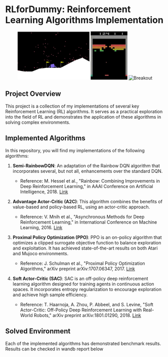# RLforDummy: Reinforcement Learning Algorithms Implementation

<div align="center">
  <img src="./ppo.gif" alt="PPO LunarLander" width="45%"/>
  <img src="./breakout.gif" alt="Breakout" width="23%"/>
  <img src="./humanoid.gif" alt="Breakout" width="23%"/>
</div>

## Project Overview
This project is a collection of my implementations of several key Reinforcement Learning (RL) algorithms. It serves as a practical exploration into the field of RL and demonstrates the application of these algorithms in solving complex environments. 

## Implemented Algorithms
In this repository, you will find my implementations of the following algorithms:

1. **Semi-RainbowDQN**: An adaptation of the Rainbow DQN algorithm that incorporates several, but not all, enhancements over the standard DQN.
   - Reference: M. Hessel et al., "Rainbow: Combining Improvements in Deep Reinforcement Learning," in AAAI Conference on Artificial Intelligence, 2018. [Link](https://arxiv.org/abs/1710.02298)

2. **Advantage Actor-Critic (A2C)**: This algorithm combines the benefits of value-based and policy-based RL, using an actor-critic approach.
   - Reference: V. Mnih et al., "Asynchronous Methods for Deep Reinforcement Learning," in International Conference on Machine Learning, 2016. [Link](https://arxiv.org/abs/1602.01783)

3. **Proximal Policy Optimization (PPO)**: PPO is an on-policy algorithm that optimizes a clipped surrogate objective function to balance exploration and exploitation. It has achieved state-of-the-art results on both Atari and Mujoco environments.
   - Reference: J. Schulman et al., "Proximal Policy Optimization Algorithms," arXiv preprint arXiv:1707.06347, 2017. [Link](https://arxiv.org/abs/1707.06347)

4. **Soft Actor-Critic (SAC)**: SAC is an off-policy deep reinforcement learning algorithm designed for training agents in continuous action spaces. It incorporates entropy regularization to encourage exploration and achieve high sample efficiency.
   - Reference: T. Haarnoja, A. Zhou, P. Abbeel, and S. Levine, "Soft Actor-Critic: Off-Policy Deep Reinforcement Learning with Real-World Robots," arXiv preprint arXiv:1801.01290, 2018. [Link](https://arxiv.org/abs/1707.06347)

## Solved Environment
Each of the implemented algorithms has demonstrated benchmark results. Results can be checked in wandb report below
